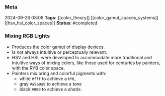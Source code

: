 ### Meta
2024-09-26 08:08
**Tags:** [[color_theory]] [[color_gamut_spaces_systems]] [[hsv_hsl_color_spaces]]
**Status:** #completed  

### Mixing RGB Lights
- Produces the color gamut of display devices.
- Is not always intuitive or perceptually relevant.
- HSV and HSL were developed to accommodate more traditional and intuitive ways of mixing colors, like those used for centuries by painters, with the RYB color space.
- Painters mix bring and colorful pigments with:
	- white `#fff` to achieve a *tint*,
	- gray `#a9a9a9` to achieve a *tone*
	- black `#000` to achieve a *shade*.